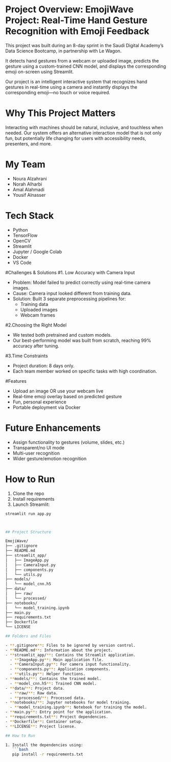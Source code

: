 
# Project Overview: EmojiWave Project: Real-Time Hand Gesture Recognition with Emoji Feedback
This project was built during an 8-day sprint in the Saudi Digital Academy’s Data Science Bootcamp, in partnership with Le Wagon.

It detects hand gestures from a webcam or uploaded image, predicts the gesture using a custom-trained CNN model, and displays the corresponding emoji on-screen using Streamlit.

Our project is an intelligent interactive system that recognizes hand gestures in real-time using a camera and instantly displays the corresponding emoji—no touch or voice required.

# Why This Project Matters
Interacting with machines should be natural, inclusive, and touchless when needed. Our system offers an alternative interaction model that is not only fun, but potentially life changing for users with accessibility needs, presenters, and more.

# My Team
- Noura Alzahrani
- Norah Alharbi
- Amal Alahmadi
- Yousif Alnasser

# Tech Stack
- Python
- TensorFlow
- OpenCV
- Streamlit
- Jupyter / Google Colab
- Docker
- VS Code

#Challenges & Solutions
#1. Low Accuracy with Camera Input
- Problem: Model failed to predict correctly using real-time camera images.
- Cause: Camera input looked different from training data.
- Solution: Built 3 separate preprocessing pipelines for:
  - Training data
  - Uploaded images
  - Webcam frames

#2.Choosing the Right Model
- We tested both pretrained and custom models.
- Our best-performing model was built from scratch, reaching 99% accuracy after tuning.

#3.Time Constraints
- Project duration: 8 days only.
- Each team member worked on specific tasks with high coordination.

#Features
- Upload an image OR use your webcam live
- Real-time emoji overlay based on predicted gesture
- Fun, personal experience
- Portable deployment via Docker

# Future Enhancements
- Assign functionality to gestures (volume, slides, etc.)
- Transparent/no UI mode
- Multi-user recognition
- Wider gesture/emotion recognition

# How to Run
1. Clone the repo
2. Install requirements
3. Launch Streamlit:
```bash
streamlit run app.py



## Project Structure

EmojiWave/
├── .gitignore
├── README.md
├── streamlit_app/
│   ├── ImageApp.py
│   ├── CameraInput.py
│   ├── components.py
│   └── utils.py
├── models/
│   └── model_cnn.h5
├── data/
│   ├── raw/
│   └── processed/
├── notebooks/
│   └── model_training.ipynb
├── main.py
├── requirements.txt
├── Dockerfile
└── LICENSE

## Folders and Files

- **.gitignore**: Files to be ignored by version control.
- **README.md**: Information about the project.
- **streamlit_app/**: Contains the Streamlit application.
  - **ImageApp.py**: Main application file.
  - **CameraInput.py**: For camera input functionality.
  - **components.py**: Application components.
  - **utils.py**: Helper functions.
- **models/**: Contains the trained model.
  - **model_cnn.h5**: Trained CNN model.
- **data/**: Project data.
  - **raw/**: Raw data.
  - **processed/**: Processed data.
- **notebooks/**: Jupyter notebooks for model training.
  - **model_training.ipynb**: Notebook for training the model.
- **main.py**: Entry point for the application.
- **requirements.txt**: Project dependencies.
- **Dockerfile**: Container setup.
- **LICENSE**: Project license.

## How to Run

1. Install the dependencies using:
   ```bash
   pip install -r requirements.txt
